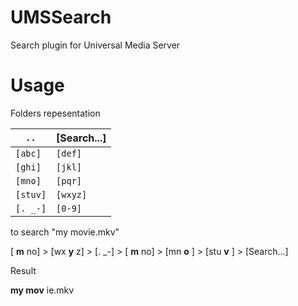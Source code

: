 # UMSSearch
Search plugin for Universal Media Server

# Usage
Folders repesentation

`..`       | [Search...]
-----------|------------
`[abc]`    | `[def]`
`[ghi]`	   | `[jkl]`
`[mno]`    | `[pqr]`
`[stuv]`   | `[wxyz]`
`[. _-]`   | `[0-9]`

to search "my movie.mkv"

[ **m** no] > [wx **y** z] > [.  _-] > [ **m** no] > [mn **o** ] > [stu **v** ] > [Search...]

Result

**my mov** ie.mkv

